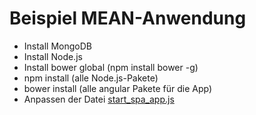 Beispiel MEAN-Anwendung
=======================

- Install MongoDB
- Install Node.js
- Install bower global (npm install bower -g)
- npm install (alle Node.js-Pakete)
- bower install (alle angular Pakete für die App)
- Anpassen der Datei [start_spa_app.js](public/javascripts/start_spa_app.js)